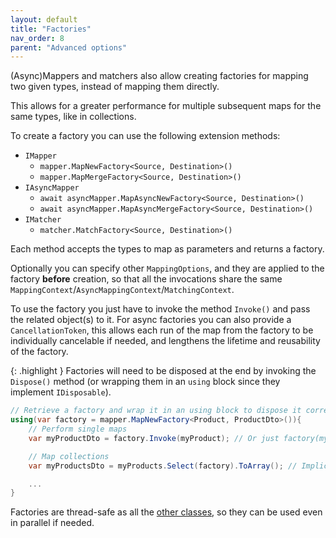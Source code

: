 ```yaml
---
layout: default
title: "Factories"
nav_order: 8
parent: "Advanced options"
---
```


(Async)Mappers and matchers also allow creating factories for mapping two given types, instead of mapping them directly.

This allows for a greater performance for multiple subsequent maps for the same types, like in collections.

To create a factory you can use the following extension methods:

- `IMapper`
  - `mapper.MapNewFactory<Source, Destination>()`
  - `mapper.MapMergeFactory<Source, Destination>()`
- `IAsyncMapper`
  - `await asyncMapper.MapAsyncNewFactory<Source, Destination>()`
  - `await asyncMapper.MapAsyncMergeFactory<Source, Destination>()`
- `IMatcher`
  - `matcher.MatchFactory<Source, Destination>()`

Each method accepts the types to map as parameters and returns a factory.

Optionally you can specify other `MappingOptions`, and they are applied to the factory **before** creation, so that all the invocations share the same `MappingContext`/`AsyncMappingContext`/`MatchingContext`.

To use the factory you just have to invoke the method `Invoke()` and pass the related object(s) to it. For async factories you can also provide a `CancellationToken`, this allows each run of the map from the factory to be individually cancelable if needed, and lengthens the lifetime and reusability of the factory.

{: .highlight }
Factories will need to be disposed at the end by invoking the `Dispose()` method (or wrapping them in an `using` block since they implement `IDisposable`).

```csharp
// Retrieve a factory and wrap it in an using block to dispose it correctly after use
using(var factory = mapper.MapNewFactory<Product, ProductDto>()){
    // Perform single maps
    var myProductDto = factory.Invoke(myProduct); // Or just factory(myProduct)

    // Map collections
    var myProductsDto = myProducts.Select(factory).ToArray(); // Implicit cast to Func<Product, ProductDto>

    ...
}
```

Factories are thread-safe as all the [other classes](/advanced-options/thread-safety), so they can be used even in parallel if needed.